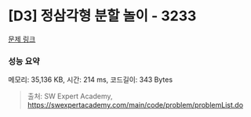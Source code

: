 # [D3] 정삼각형 분할 놀이 - 3233 

[문제 링크](https://swexpertacademy.com/main/code/problem/problemDetail.do?contestProbId=AWAe5G8afT0DFAUw) 

### 성능 요약

메모리: 35,136 KB, 시간: 214 ms, 코드길이: 343 Bytes



> 출처: SW Expert Academy, https://swexpertacademy.com/main/code/problem/problemList.do